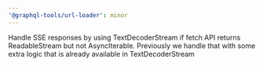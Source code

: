 ```yaml
---
'@graphql-tools/url-loader': minor
---
```


Handle SSE responses by using TextDecoderStream if fetch API returns ReadableStream but not AsyncIterable. Previously we handle that with some extra logic that is already available in TextDecoderStream
